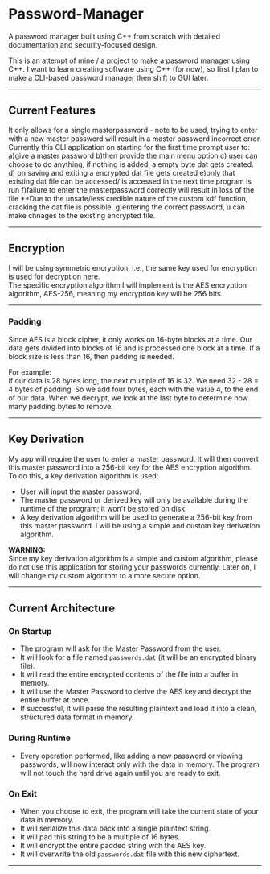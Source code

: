 # Password-Manager

A password manager built using C++ from scratch with detailed documentation and security-focused design.

This is an attempt of mine / a project to make a password manager using C++. I want to learn creating software using C++ (for now), so first I plan to make a CLI-based password manager then shift to GUI later.

---

## Current Features

It only allows for a single masterpassword - note to be used, trying to enter with a new master password will result in a master password incorrect error.
Currently this CLI application on starting for the first time prompt user to:
a)give a master password 
b)then provide the main menu option
c) user can choose to do anything, if nothing is added, a empty byte dat gets created.
d) on saving and exiting a encrypted dat file gets created
e)only that existing dat file can be accessed/ is accessed in the next time program is run
f)failure to enter the masterpassword correctly will result in loss of the file **Due to the unsafe/less credible nature of the custom kdf function, cracking the dat file is possible.
g)entering the correct password, u can make chnages to the existing encrypted file.

---

## Encryption

I will be using symmetric encryption, i.e., the same key used for encryption is used for decryption here.  
The specific encryption algorithm I will implement is the AES encryption algorithm, AES-256, meaning my encryption key will be 256 bits.

---

### Padding

Since AES is a block cipher, it only works on 16-byte blocks at a time. Our data gets divided into blocks of 16 and is processed one block at a time. If a block size is less than 16, then padding is needed.

For example:  
If our data is 28 bytes long, the next multiple of 16 is 32. We need 32 - 28 = 4 bytes of padding. So we add four bytes, each with the value 4, to the end of our data. When we decrypt, we look at the last byte to determine how many padding bytes to remove.

---

## Key Derivation

My app will require the user to enter a master password. It will then convert this master password into a 256-bit key for the AES encryption algorithm. To do this, a key derivation algorithm is used:

- User will input the master password.
- The master password or derived key will only be available during the runtime of the program; it won't be stored on disk.
- A key derivation algorithm will be used to generate a 256-bit key from this master password. I will be using a simple and custom key derivation algorithm.

**WARNING:**  
Since my key derivation algorithm is a simple and custom algorithm, please do not use this application for storing your passwords currently. Later on, I will change my custom algorithm to a more secure option.

---

## Current Architecture

### On Startup

- The program will ask for the Master Password from the user.
- It will look for a file named `passwords.dat` (it will be an encrypted binary file).
- It will read the entire encrypted contents of the file into a buffer in memory.
- It will use the Master Password to derive the AES key and decrypt the entire buffer at once.
- If successful, it will parse the resulting plaintext and load it into a clean, structured data format in memory.

### During Runtime

- Every operation performed, like adding a new password or viewing passwords, will now interact only with the data in memory. The program will not touch the hard drive again until you are ready to exit.

### On Exit

- When you choose to exit, the program will take the current state of your data in memory.
- It will serialize this data back into a single plaintext string.
- It will pad this string to be a multiple of 16 bytes.
- It will encrypt the entire padded string with the AES key.
- It will overwrite the old `passwords.dat` file with this new ciphertext.

---
